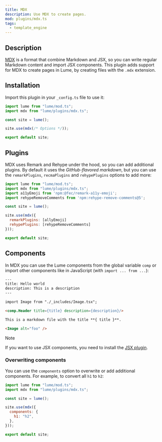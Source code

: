 ```yaml
---
title: MDX
description: Use MDX to create pages.
mod: plugins/mdx.ts
tags:
  - template_engine
---
```


## Description

[MDX](https://mdxjs.com) is a format that combine Markdown and JSX, so you can
write regular Markdown content and import JSX components. This plugin adds
support for MDX to create pages in Lume, by creating files with the `.mdx`
extension.

## Installation

Import this plugin in your `_config.ts` file to use it:

```js
import lume from "lume/mod.ts";
import mdx from "lume/plugins/mdx.ts";

const site = lume();

site.use(mdx(/* Options */));

export default site;
```

## Plugins

MDX uses Remark and Rehype under the hood, so you can add additional plugins. By
default it uses the _GitHub-flavored markdown_, but you can use the
`remarkPlugins`, `recmaPlugins` and `rehypePlugins` options to add more:

```js
import lume from "lume/mod.ts";
import mdx from "lume/plugins/mdx.ts";
import a11yEmoji from 'npm:@fec/remark-a11y-emoji';
import rehypeRemoveComments from 'npm:rehype-remove-comments@5';

const site = lume();

site.use(mdx({
  remarkPlugins: [allyEmoji]
  rehypePlugins: [rehypeRemoveComments]
}));

export default site;
```

## Components

In MDX you can use the Lume components from the global variable `comp` or import
other components like in JavaScript (with `import ... from ...`):

```html
---
title: Hello world
description: This is a description
---

import Image from "./_includes/Image.tsx";

<comp.Header title={title} description={description}/>

This is a markdown file with the title **{ title }**.

<Image alt="foo" />
```

> [!note]
>
> If you want to use JSX components, you need to install the
> [JSX plugin](./jsx.md).

### Overwriting components

You can use the `components` option to overwrite or add additional components.
For example, to convert all `h1` to `h2`:

```js
import lume from "lume/mod.ts";
import mdx from "lume/plugins/mdx.ts";

const site = lume();

site.use(mdx({
  components: {
    h1: "h2",
  },
}));

export default site;
```
